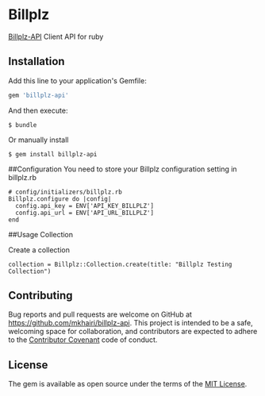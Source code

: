 # Billplz

[Billplz-API](https://www.billplz.com/api) Client API for ruby

## Installation

Add this line to your application's Gemfile:

```ruby
gem 'billplz-api'
```

And then execute:

```
$ bundle
```

Or manually install

```
$ gem install billplz-api
```

##Configuration
You need to store your Billplz configuration setting in billplz.rb
```
# config/initializers/billplz.rb
Billplz.configure do |config|
  config.api_key = ENV['API_KEY_BILLPLZ']
  config.api_url = ENV['API_URL_BILLPLZ']
end
```

##Usage
Collection

Create a collection
```
collection = Billplz::Collection.create(title: "Billplz Testing Collection")
```





## Contributing

Bug reports and pull requests are welcome on GitHub at https://github.com/mkhairi/billplz-api. This project is intended to be a safe, welcoming space for collaboration, and contributors are expected to adhere to the [Contributor Covenant](http://contributor-covenant.org) code of conduct.

## License

The gem is available as open source under the terms of the [MIT License](http://opensource.org/licenses/MIT).
